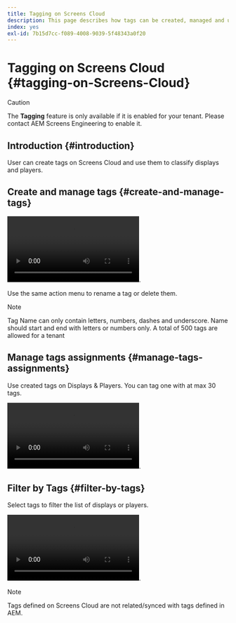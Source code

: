 ```yaml
---
title: Tagging on Screens Cloud
description: This page describes how tags can be created, managed and used on Screens Cloud.
index: yes
exl-id: 7b15d7cc-f089-4008-9039-5f48343a0f20
---
```

# Tagging on Screens Cloud {#tagging-on-Screens-Cloud}

>[!CAUTION]
>
>The **Tagging** feature is only available if it is enabled for your tenant. Please contact AEM Screens Engineering to enable it. 

## Introduction {#introduction}

User can create tags on Screens Cloud and use them to classify displays and players.

## Create and manage tags {#create-and-manage-tags}

![VIDEO create tag](assets/tagging/create-tag.mp4).

Use the same action menu to rename a tag or delete them.

>[!NOTE]
> 
> Tag Name can only contain letters, numbers, dashes and underscore. Name should start and end with letters or numbers only.
> A total of 500 tags are allowed for a tenant

## Manage tags assignments {#manage-tags-assignments}

Use created tags on Displays & Players. You can tag one with at max 30 tags.

![VIDEO manage tags assigments](assets/tagging/assign-tags-to-players.mp4).

## Filter by Tags {#filter-by-tags}

Select tags to filter the list of displays or players.

![VIDEO filter by tags](assets/tagging/filter-by-tags.mp4).

>[!NOTE]
> 
> Tags defined on Screens Cloud are not related/synced with tags defined in AEM.
> 
